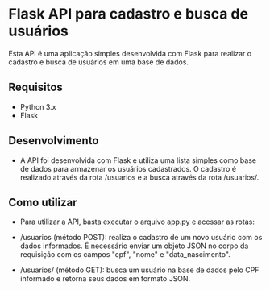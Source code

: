 # Flask API para cadastro e busca de usuários
Esta API é uma aplicação simples desenvolvida com Flask para realizar o cadastro e busca de usuários em uma base de dados.

## Requisitos
  - Python 3.x
  - Flask

## Desenvolvimento
  - A API foi desenvolvida com Flask e utiliza uma lista simples como base de dados para armazenar os usuários cadastrados. O cadastro é realizado através da rota /usuarios e a busca através da rota /usuarios/<cpf>.

## Como utilizar
  - Para utilizar a API, basta executar o arquivo app.py e acessar as rotas:

  - /usuarios (método POST): realiza o cadastro de um novo usuário com os dados informados. É necessário enviar um objeto JSON no corpo da requisição com os campos "cpf", "nome" e "data_nascimento".
  - /usuarios/<cpf> (método GET): busca um usuário na base de dados pelo CPF informado e retorna seus dados em formato JSON.

